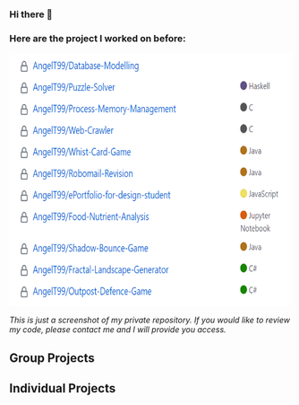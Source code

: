 ### Hi there 👋

### Here are the project I worked on before:

<p align="left">
  <img src="{6789CD37-EC8C-47FF-A2D3-99541CB50339}.png" height="450"  >
</p>

_This is just a screenshot of my private repository. If you would like to review my code, please contact me and I will provide you access._

## Group Projects

## Individual Projects


<!--
**AngelT99/angelt99** is a ✨ _special_ ✨ repository because its `README.md` (this file) appears on your GitHub profile.

Here are some ideas to get you started:

- 🔭 I’m currently working on ...
- 🌱 I’m currently learning ...
- 👯 I’m looking to collaborate on ...
- 🤔 I’m looking for help with ...
- 💬 Ask me about ...
- 📫 How to reach me: ...
- 😄 Pronouns: ...
- ⚡ Fun fact: ...
-->
